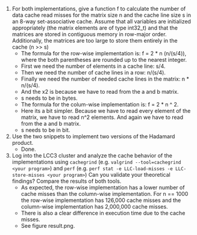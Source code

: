 1) For both implementations, give a function f to calculate the number of data cache read misses for the matrix size n and the cache line size s in an 8-way set-associative cache. Assume that all variables are initialized appropriately (the matrix elements are of type int32_t) and that the matrices are stored in contiguous memory in row-major order. Additionally, the matrices are too large to store them entirely in the cache (n >> s)
    - The formula for the row-wise implementation is: f = 2 * n (n/(s/4)), where the both parentheses are rounded up to the nearest integer.
    - First we need the number of elements in a cache line: s/4.
    - Then we need the number of cache lines in a row: n/(s/4).
    - Finally we need the number of needed cache lines in the matrix: n * n/(s/4).
    - And the x2 is because we have to read from the a and b matrix.
    - s needs to be in bytes.
    - The formula for the colum-wise implementation is: f = 2 * n ^ 2.
    - Here its a bit simpler. Because we have to read every element of the matrix, we have to read n^2 elements. And again we have to read from the a and b matrix.
    - s needs to be in bit.
2) Use the two snippets to implement two versions of the Hadamard product.
    - Done. 
3) Log into the LCC3 cluster and analyze the cache behavior of the implementations using `cachegrind` (e.g. `valgrind --tool=cachegrind <your program>`) and `perf` (e.g. `perf stat -e LLC-load-misses -e LLC-store-misses <your program>`) Can you validate your theoretical findings? Compare the results of both tools.
    - As expected, the row-wise implementation has a lower number of cache misses than the column-wise implementation. For n == 1000 the row-wise implementation has 126,000 cache misses and the column-wise implementation has 2,000,000 cache misses.
    - There is also a clear difference in execution time due to the cache misses. 
    - See figure result.png.